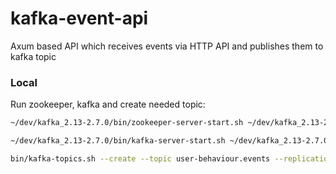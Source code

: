 # kafka-event-api

Axum based API which receives events via HTTP API and publishes them to kafka topic

### Local 

Run zookeeper, kafka and create needed topic:
```bash
~/dev/kafka_2.13-2.7.0/bin/zookeeper-server-start.sh ~/dev/kafka_2.13-2.7.0/config/zookeeper.properties

~/dev/kafka_2.13-2.7.0/bin/kafka-server-start.sh ~/dev/kafka_2.13-2.7.0/config/server.properties

bin/kafka-topics.sh --create --topic user-behaviour.events --replication-factor 1 --partitions 2 --zookeeper localhost:2181
```